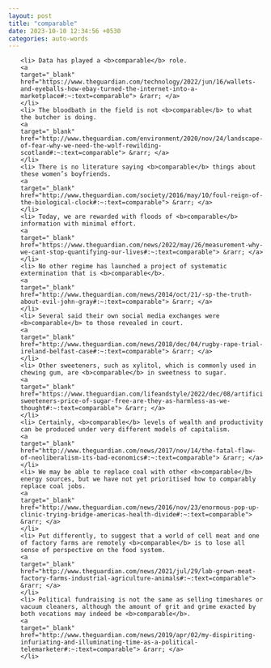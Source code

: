 ```yaml
---
layout: post
title: "comparable"
date: 2023-10-10 12:34:56 +0530
categories: auto-words
---
```

<ol>

    <li> Data has played a <b>comparable</b> role.
    <a 
    target="_blank" 
    href="https://www.theguardian.com/technology/2022/jun/16/wallets-and-eyeballs-how-ebay-turned-the-internet-into-a-marketplace#:~:text=comparable"> &rarr; </a>
    </li>
    <li> The bloodbath in the field is not <b>comparable</b> to what the butcher is doing.
    <a 
    target="_blank" 
    href="http://www.theguardian.com/environment/2020/nov/24/landscape-of-fear-why-we-need-the-wolf-rewilding-scotland#:~:text=comparable"> &rarr; </a>
    </li>
    <li> There is no literature saying <b>comparable</b> things about these women’s boyfriends.
    <a 
    target="_blank" 
    href="http://www.theguardian.com/society/2016/may/10/foul-reign-of-the-biological-clock#:~:text=comparable"> &rarr; </a>
    </li>
    <li> Today, we are rewarded with floods of <b>comparable</b> information with minimal effort.
    <a 
    target="_blank" 
    href="https://www.theguardian.com/news/2022/may/26/measurement-why-we-cant-stop-quantifying-our-lives#:~:text=comparable"> &rarr; </a>
    </li>
    <li> No other regime has launched a project of systematic extermination that is <b>comparable</b>.
    <a 
    target="_blank" 
    href="http://www.theguardian.com/news/2014/oct/21/-sp-the-truth-about-evil-john-gray#:~:text=comparable"> &rarr; </a>
    </li>
    <li> Several said their own social media exchanges were <b>comparable</b> to those revealed in court.
    <a 
    target="_blank" 
    href="http://www.theguardian.com/news/2018/dec/04/rugby-rape-trial-ireland-belfast-case#:~:text=comparable"> &rarr; </a>
    </li>
    <li> Other sweeteners, such as xylitol, which is commonly used in chewing gum, are <b>comparable</b> in sweetness to sugar.
    <a 
    target="_blank" 
    href="https://www.theguardian.com/lifeandstyle/2022/dec/08/artificial-sweeteners-price-of-sugar-free-are-they-as-harmless-as-we-thought#:~:text=comparable"> &rarr; </a>
    </li>
    <li> Certainly, <b>comparable</b> levels of wealth and productivity can be produced under very different models of capitalism.
    <a 
    target="_blank" 
    href="http://www.theguardian.com/news/2017/nov/14/the-fatal-flaw-of-neoliberalism-its-bad-economics#:~:text=comparable"> &rarr; </a>
    </li>
    <li> We may be able to replace coal with other <b>comparable</b> energy sources, but we have not yet prioritised how to comparably replace coal jobs.
    <a 
    target="_blank" 
    href="http://www.theguardian.com/news/2016/nov/23/enormous-pop-up-clinic-trying-bridge-americas-health-divide#:~:text=comparable"> &rarr; </a>
    </li>
    <li> Put differently, to suggest that a world of cell meat and one of factory farms are remotely <b>comparable</b> is to lose all sense of perspective on the food system.
    <a 
    target="_blank" 
    href="http://www.theguardian.com/news/2021/jul/29/lab-grown-meat-factory-farms-industrial-agriculture-animals#:~:text=comparable"> &rarr; </a>
    </li>
    <li> Political fundraising is not the same as selling timeshares or vacuum cleaners, although the amount of grit and grime exacted by both vocations may indeed be <b>comparable</b>.
    <a 
    target="_blank" 
    href="http://www.theguardian.com/news/2019/apr/02/my-dispiriting-infuriating-and-illuminating-time-as-a-political-telemarketer#:~:text=comparable"> &rarr; </a>
    </li>